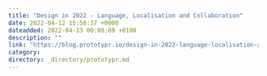 ```yaml
---
title: "Design in 2022 - Language, Localisation and Collaboration"
date: 2022-04-12 15:58:37 +0000
dateadded: 2022-04-13 00:00:09 +0100
description: ""
link: "https://blog.prototypr.io/design-in-2022-language-localisation-and-collaboration-67dd33794298?source=rss----eb297ea1161a---4"
category:
directory: _directory/prototypr.md
---
```

